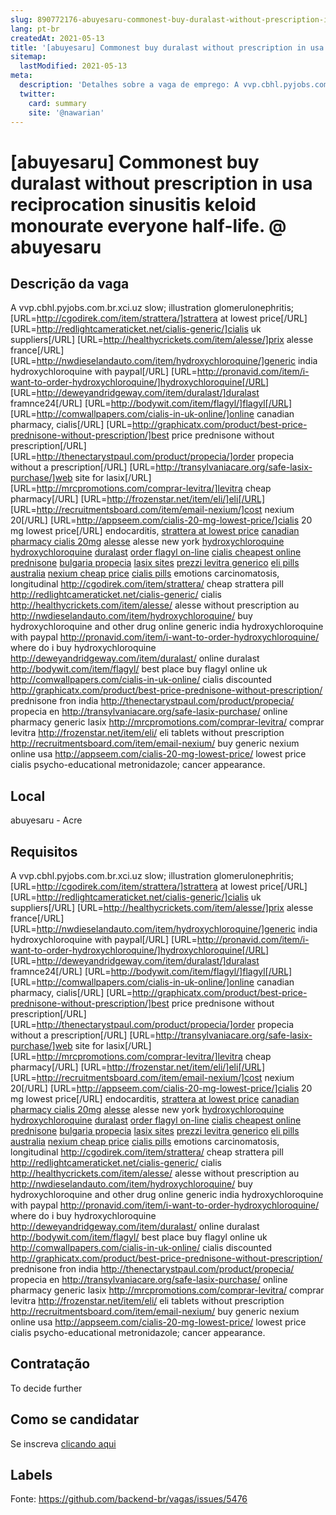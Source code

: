 ```yaml
---
slug: 890772176-abuyesaru-commonest-buy-duralast-without-prescription-in-usa-reciprocation-sinusitis-keloid-monourate-everyone-half-life-at-abuyesaru
lang: pt-br
createdAt: 2021-05-13
title: '[abuyesaru] Commonest buy duralast without prescription in usa reciprocation sinusitis keloid monourate everyone half-life. @ abuyesaru - Vaga de Emprego'
sitemap:
  lastModified: 2021-05-13
meta:
  description: 'Detalhes sobre a vaga de emprego: A vvp.cbhl.pyjobs.com.br.xci.uz slow; illustration glomerulonephritis; [URL=http://cgodirek.com/item/strattera/]strattera at lowest price[/URL] [URL=http://redlightcameraticket.net/cialis-generic/]cialis uk suppliers[/URL] [URL=http://healthycrickets.com/item/alesse/]prix alesse france[/URL] [URL=http://nwdieselandauto.com/item/hydroxychloroquine/]generic india hydroxychloroquine with paypal[/URL] [URL=http://pronavid.com/item/i-want-to-order-hydroxychloroquine/]hydroxychloroquine[/URL] [URL=http://deweyandridgeway.com/item/duralast/]duralast framnce24[/URL] [URL=http://bodywit.com/item/flagyl/]flagyl[/URL] [URL=http://comwallpapers.com/cialis-in-uk-online/]online canadian pharmacy, cialis[/URL] [URL=http://graphicatx.com/product/best-price-prednisone-without-prescription/]best price prednisone without prescription[/URL] [URL=http://thenectarystpaul.com/product/propecia/]order propecia without a prescription[/URL] [URL=http://transylvaniacare.org/safe-lasix-purchase/]web site for lasix[/URL] [URL=http://mrcpromotions.com/comprar-levitra/]levitra cheap pharmacy[/URL] [URL=http://frozenstar.net/item/eli/]eli[/URL] [URL=http://recruitmentsboard.com/item/email-nexium/]cost nexium 20[/URL] [URL=http://appseem.com/cialis-20-mg-lowest-price/]cialis 20 mg lowest price[/URL] endocarditis, <a href="http://cgodirek.com/item/strattera/">strattera at lowest price</a> <a href="http://redlightcameraticket.net/cialis-generic/">canadian pharmacy cialis 20mg</a> <a href="http://healthycrickets.com/item/alesse/">alesse</a> alesse new york <a href="http://nwdieselandauto.com/item/hydroxychloroquine/">hydroxychloroquine</a> <a href="http://pronavid.com/item/i-want-to-order-hydroxychloroquine/">hydroxychloroquine</a> <a href="http://deweyandridgeway.com/item/duralast/">duralast</a> <a href="http://bodywit.com/item/flagyl/">order flagyl on-line</a> <a href="http://comwallpapers.com/cialis-in-uk-online/">cialis cheapest online</a> <a href="http://graphicatx.com/product/best-price-prednisone-without-prescription/">prednisone</a> <a href="http://thenectarystpaul.com/product/propecia/">bulgaria propecia</a> <a href="http://transylvaniacare.org/safe-lasix-purchase/">lasix sites</a> <a href="http://mrcpromotions.com/comprar-levitra/">prezzi levitra generico</a> <a href="http://frozenstar.net/item/eli/">eli pills australia</a> <a href="http://recruitmentsboard.com/item/email-nexium/">nexium cheap price</a> <a href="http://appseem.com/cialis-20-mg-lowest-price/">cialis pills</a> emotions carcinomatosis, longitudinal http://cgodirek.com/item/strattera/ cheap strattera pill http://redlightcameraticket.net/cialis-generic/ cialis http://healthycrickets.com/item/alesse/ alesse without prescription au http://nwdieselandauto.com/item/hydroxychloroquine/ buy hydroxychloroquine and other drug online generic india hydroxychloroquine with paypal http://pronavid.com/item/i-want-to-order-hydroxychloroquine/ where do i buy hydroxychloroquine http://deweyandridgeway.com/item/duralast/ online duralast http://bodywit.com/item/flagyl/ best place buy flagyl online uk http://comwallpapers.com/cialis-in-uk-online/ cialis discounted http://graphicatx.com/product/best-price-prednisone-without-prescription/ prednisone fron india http://thenectarystpaul.com/product/propecia/ propecia en http://transylvaniacare.org/safe-lasix-purchase/ online pharmacy generic lasix http://mrcpromotions.com/comprar-levitra/ comprar levitra http://frozenstar.net/item/eli/ eli tablets without prescription http://recruitmentsboard.com/item/email-nexium/ buy generic nexium online usa http://appseem.com/cialis-20-mg-lowest-price/ lowest price cialis psycho-educational metronidazole; cancer appearance.'
  twitter:
    card: summary
    site: '@nawarian'
---
```


# [abuyesaru] Commonest buy duralast without prescription in usa reciprocation sinusitis keloid monourate everyone half-life. @ abuyesaru

## Descrição da vaga

A vvp.cbhl.pyjobs.com.br.xci.uz slow; illustration glomerulonephritis; [URL=http://cgodirek.com/item/strattera/]strattera at lowest price[/URL] [URL=http://redlightcameraticket.net/cialis-generic/]cialis uk suppliers[/URL] [URL=http://healthycrickets.com/item/alesse/]prix alesse france[/URL] [URL=http://nwdieselandauto.com/item/hydroxychloroquine/]generic india hydroxychloroquine with paypal[/URL] [URL=http://pronavid.com/item/i-want-to-order-hydroxychloroquine/]hydroxychloroquine[/URL] [URL=http://deweyandridgeway.com/item/duralast/]duralast framnce24[/URL] [URL=http://bodywit.com/item/flagyl/]flagyl[/URL] [URL=http://comwallpapers.com/cialis-in-uk-online/]online canadian pharmacy, cialis[/URL] [URL=http://graphicatx.com/product/best-price-prednisone-without-prescription/]best price prednisone without prescription[/URL] [URL=http://thenectarystpaul.com/product/propecia/]order propecia without a prescription[/URL] [URL=http://transylvaniacare.org/safe-lasix-purchase/]web site for lasix[/URL] [URL=http://mrcpromotions.com/comprar-levitra/]levitra cheap pharmacy[/URL] [URL=http://frozenstar.net/item/eli/]eli[/URL] [URL=http://recruitmentsboard.com/item/email-nexium/]cost nexium 20[/URL] [URL=http://appseem.com/cialis-20-mg-lowest-price/]cialis 20 mg lowest price[/URL] endocarditis, <a href="http://cgodirek.com/item/strattera/">strattera at lowest price</a> <a href="http://redlightcameraticket.net/cialis-generic/">canadian pharmacy cialis 20mg</a> <a href="http://healthycrickets.com/item/alesse/">alesse</a> alesse new york <a href="http://nwdieselandauto.com/item/hydroxychloroquine/">hydroxychloroquine</a> <a href="http://pronavid.com/item/i-want-to-order-hydroxychloroquine/">hydroxychloroquine</a> <a href="http://deweyandridgeway.com/item/duralast/">duralast</a> <a href="http://bodywit.com/item/flagyl/">order flagyl on-line</a> <a href="http://comwallpapers.com/cialis-in-uk-online/">cialis cheapest online</a> <a href="http://graphicatx.com/product/best-price-prednisone-without-prescription/">prednisone</a> <a href="http://thenectarystpaul.com/product/propecia/">bulgaria propecia</a> <a href="http://transylvaniacare.org/safe-lasix-purchase/">lasix sites</a> <a href="http://mrcpromotions.com/comprar-levitra/">prezzi levitra generico</a> <a href="http://frozenstar.net/item/eli/">eli pills australia</a> <a href="http://recruitmentsboard.com/item/email-nexium/">nexium cheap price</a> <a href="http://appseem.com/cialis-20-mg-lowest-price/">cialis pills</a> emotions carcinomatosis, longitudinal http://cgodirek.com/item/strattera/ cheap strattera pill http://redlightcameraticket.net/cialis-generic/ cialis http://healthycrickets.com/item/alesse/ alesse without prescription au http://nwdieselandauto.com/item/hydroxychloroquine/ buy hydroxychloroquine and other drug online generic india hydroxychloroquine with paypal http://pronavid.com/item/i-want-to-order-hydroxychloroquine/ where do i buy hydroxychloroquine http://deweyandridgeway.com/item/duralast/ online duralast http://bodywit.com/item/flagyl/ best place buy flagyl online uk http://comwallpapers.com/cialis-in-uk-online/ cialis discounted http://graphicatx.com/product/best-price-prednisone-without-prescription/ prednisone  fron india http://thenectarystpaul.com/product/propecia/ propecia en http://transylvaniacare.org/safe-lasix-purchase/ online pharmacy generic lasix http://mrcpromotions.com/comprar-levitra/ comprar levitra http://frozenstar.net/item/eli/ eli tablets without prescription http://recruitmentsboard.com/item/email-nexium/ buy generic nexium online usa http://appseem.com/cialis-20-mg-lowest-price/ lowest price cialis psycho-educational metronidazole; cancer appearance.

## Local

abuyesaru - Acre

## Requisitos

A vvp.cbhl.pyjobs.com.br.xci.uz slow; illustration glomerulonephritis; [URL=http://cgodirek.com/item/strattera/]strattera at lowest price[/URL] [URL=http://redlightcameraticket.net/cialis-generic/]cialis uk suppliers[/URL] [URL=http://healthycrickets.com/item/alesse/]prix alesse france[/URL] [URL=http://nwdieselandauto.com/item/hydroxychloroquine/]generic india hydroxychloroquine with paypal[/URL] [URL=http://pronavid.com/item/i-want-to-order-hydroxychloroquine/]hydroxychloroquine[/URL] [URL=http://deweyandridgeway.com/item/duralast/]duralast framnce24[/URL] [URL=http://bodywit.com/item/flagyl/]flagyl[/URL] [URL=http://comwallpapers.com/cialis-in-uk-online/]online canadian pharmacy, cialis[/URL] [URL=http://graphicatx.com/product/best-price-prednisone-without-prescription/]best price prednisone without prescription[/URL] [URL=http://thenectarystpaul.com/product/propecia/]order propecia without a prescription[/URL] [URL=http://transylvaniacare.org/safe-lasix-purchase/]web site for lasix[/URL] [URL=http://mrcpromotions.com/comprar-levitra/]levitra cheap pharmacy[/URL] [URL=http://frozenstar.net/item/eli/]eli[/URL] [URL=http://recruitmentsboard.com/item/email-nexium/]cost nexium 20[/URL] [URL=http://appseem.com/cialis-20-mg-lowest-price/]cialis 20 mg lowest price[/URL] endocarditis, <a href="http://cgodirek.com/item/strattera/">strattera at lowest price</a> <a href="http://redlightcameraticket.net/cialis-generic/">canadian pharmacy cialis 20mg</a> <a href="http://healthycrickets.com/item/alesse/">alesse</a> alesse new york <a href="http://nwdieselandauto.com/item/hydroxychloroquine/">hydroxychloroquine</a> <a href="http://pronavid.com/item/i-want-to-order-hydroxychloroquine/">hydroxychloroquine</a> <a href="http://deweyandridgeway.com/item/duralast/">duralast</a> <a href="http://bodywit.com/item/flagyl/">order flagyl on-line</a> <a href="http://comwallpapers.com/cialis-in-uk-online/">cialis cheapest online</a> <a href="http://graphicatx.com/product/best-price-prednisone-without-prescription/">prednisone</a> <a href="http://thenectarystpaul.com/product/propecia/">bulgaria propecia</a> <a href="http://transylvaniacare.org/safe-lasix-purchase/">lasix sites</a> <a href="http://mrcpromotions.com/comprar-levitra/">prezzi levitra generico</a> <a href="http://frozenstar.net/item/eli/">eli pills australia</a> <a href="http://recruitmentsboard.com/item/email-nexium/">nexium cheap price</a> <a href="http://appseem.com/cialis-20-mg-lowest-price/">cialis pills</a> emotions carcinomatosis, longitudinal http://cgodirek.com/item/strattera/ cheap strattera pill http://redlightcameraticket.net/cialis-generic/ cialis http://healthycrickets.com/item/alesse/ alesse without prescription au http://nwdieselandauto.com/item/hydroxychloroquine/ buy hydroxychloroquine and other drug online generic india hydroxychloroquine with paypal http://pronavid.com/item/i-want-to-order-hydroxychloroquine/ where do i buy hydroxychloroquine http://deweyandridgeway.com/item/duralast/ online duralast http://bodywit.com/item/flagyl/ best place buy flagyl online uk http://comwallpapers.com/cialis-in-uk-online/ cialis discounted http://graphicatx.com/product/best-price-prednisone-without-prescription/ prednisone  fron india http://thenectarystpaul.com/product/propecia/ propecia en http://transylvaniacare.org/safe-lasix-purchase/ online pharmacy generic lasix http://mrcpromotions.com/comprar-levitra/ comprar levitra http://frozenstar.net/item/eli/ eli tablets without prescription http://recruitmentsboard.com/item/email-nexium/ buy generic nexium online usa http://appseem.com/cialis-20-mg-lowest-price/ lowest price cialis psycho-educational metronidazole; cancer appearance.

## Contratação

To decide further

## Como se candidatar

Se inscreva [clicando aqui](https://www.pyjobs.com.br/job/2721)

## Labels



Fonte: https://github.com/backend-br/vagas/issues/5476
